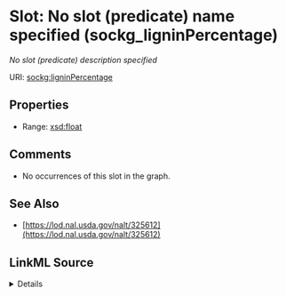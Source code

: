 

# Slot: No slot (predicate) name specified (sockg_ligninPercentage)


_No slot (predicate) description specified_







URI: [sockg:ligninPercentage](https://idir.uta.edu/sockg-ontology/docs/ligninPercentage)



<!-- no inheritance hierarchy -->








## Properties

* Range: [xsd:float](http://www.w3.org/2001/XMLSchema#float)





## Comments

* No occurrences of this slot in the graph.

## See Also

* [https://lod.nal.usda.gov/nalt/325612](https://lod.nal.usda.gov/nalt/325612)



## LinkML Source

<details>

```yaml
name: sockg_ligninPercentage
description: No slot (predicate) description specified
title: No slot (predicate) name specified
comments:
- No occurrences of this slot in the graph.
from_schema: soc-kg
see_also:
- https://lod.nal.usda.gov/nalt/325612
rank: 1000
domain: sockg_Grazing
slot_uri: sockg:ligninPercentage
alias: sockg_ligninPercentage
range: float

```
</details>